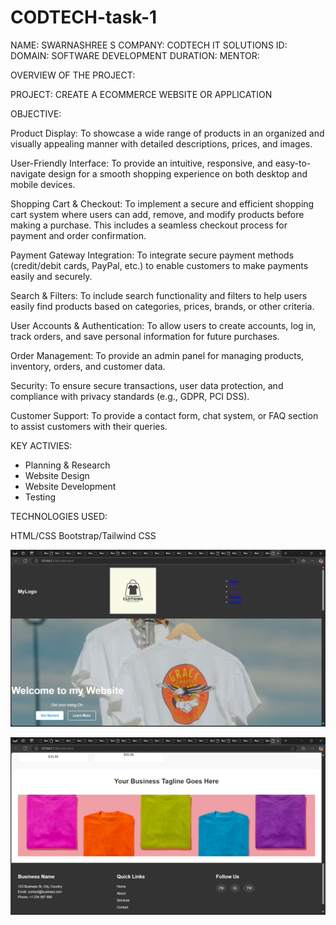 # CODTECH-task-1
NAME: SWARNASHREE S
COMPANY: CODTECH IT SOLUTIONS
ID:
DOMAIN: SOFTWARE DEVELOPMENT
DURATION:
MENTOR:

OVERVIEW OF THE PROJECT:

PROJECT: CREATE A ECOMMERCE WEBSITE OR APPLICATION

OBJECTIVE:

Product Display: To showcase a wide range of products in an organized and visually appealing manner with detailed descriptions, prices, and images.

User-Friendly Interface: To provide an intuitive, responsive, and easy-to-navigate design for a smooth shopping experience on both desktop and mobile devices.

Shopping Cart & Checkout: To implement a secure and efficient shopping cart system where users can add, remove, and modify products before making a purchase. This includes a seamless checkout process for payment and order confirmation.

Payment Gateway Integration: To integrate secure payment methods (credit/debit cards, PayPal, etc.) to enable customers to make payments easily and securely.

Search & Filters: To include search functionality and filters to help users easily find products based on categories, prices, brands, or other criteria.

User Accounts & Authentication: To allow users to create accounts, log in, track orders, and save personal information for future purchases.

Order Management: To provide an admin panel for managing products, inventory, orders, and customer data.

Security: To ensure secure transactions, user data protection, and compliance with privacy standards (e.g., GDPR, PCI DSS).

Customer Support: To provide a contact form, chat system, or FAQ section to assist customers with their queries.

 KEY ACTIVIES:
  - Planning & Research
  - Website Design
  - Website Development
  - Testing

TECHNOLOGIES USED:

HTML/CSS
Bootstrap/Tailwind CSS

![image alt](https://github.com/Swarnashree401/CODTECH-task-1/blob/30a2d2ab384f96e996676c0e2312e8963fff8075/Screenshot%20(3).png)
  













![image alt](https://github.com/Swarnashree401/CODTECH-task-1/blob/75b3f45c13ef4e61872264eda33a92992a21b7b6/Screenshot%20(1).png)
